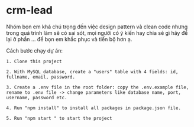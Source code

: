 # crm-lead
Nhóm bọn em khá chú trọng đến việc design pattern và clean code nhưng trong quá trình làm sẽ có sai sót, mọi người có ý kiến hay chia sẻ gì
hãy để lại ở phần ... để bọn em khắc phục và tiến bộ hơn ạ.

Cách bước chạy dự án:

    1. Clone this project

    2. With MySQL database, create a "users" table with 4 fields: id, fullname, email, password.

    3. Create a .env file in the root folder: copy the .env.example file, rename to .env file -> change parameters like database name, port, username, password etc.

    4. Run "npm install" to install all packages in package.json file.

    5. Run "npm start " to start the project
